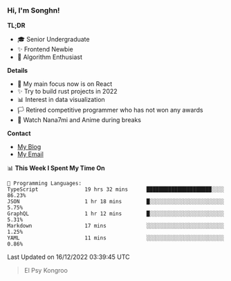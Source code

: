 ### Hi, I'm Songhn!

**TL;DR**

- 🎓 Senior Undergraduate
- ✨ Frontend Newbie
- 🎈 Algorithm Enthusiast

**Details**

- 🎯 My main focus now is on React
- ✨ Try to build rust projects in 2022
- 📊 Interest in data visualization
- 🏳️ Retired competitive programmer who has not won any awards
- 🍵 Watch Nana7mi and Anime during breaks

**Contact**
- [My Blog](https://blog.songhn.com)
- [My Email](mailto:songhn233@gmail.com)

<!--START_SECTION:waka-->
📊 **This Week I Spent My Time On** 

```text
💬 Programming Languages: 
TypeScript               19 hrs 32 mins      █████████████████████░░░░   86.23% 
JSON                     1 hr 18 mins        █░░░░░░░░░░░░░░░░░░░░░░░░   5.75% 
GraphQL                  1 hr 12 mins        █░░░░░░░░░░░░░░░░░░░░░░░░   5.31% 
Markdown                 17 mins             ░░░░░░░░░░░░░░░░░░░░░░░░░   1.25% 
YAML                     11 mins             ░░░░░░░░░░░░░░░░░░░░░░░░░   0.86%

```


 Last Updated on 16/12/2022 03:39:45 UTC
<!--END_SECTION:waka-->

> El Psy Kongroo
